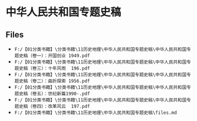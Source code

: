 # 中华人民共和国专题史稿

## Files

- `F:/【01分类书籍】\分类书籍\11历史地理\中华人民共和国专题史稿\中华人民共和国专题史稿（卷一）：开国创业 1949.pdf`
- `F:/【01分类书籍】\分类书籍\11历史地理\中华人民共和国专题史稿\中华人民共和国专题史稿（卷三）：十年风雨  196.pdf`
- `F:/【01分类书籍】\分类书籍\11历史地理\中华人民共和国专题史稿\中华人民共和国专题史稿（卷二）：曲折探索 1956.pdf`
- `F:/【01分类书籍】\分类书籍\11历史地理\中华人民共和国专题史稿\中华人民共和国专题史稿（卷五）：世纪新篇1990-.pdf`
- `F:/【01分类书籍】\分类书籍\11历史地理\中华人民共和国专题史稿\中华人民共和国专题史稿（卷四）：改革风云  197.pdf`
- `F:/【01分类书籍】\分类书籍\11历史地理\中华人民共和国专题史稿\files.md`
